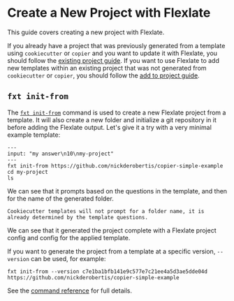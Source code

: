 # Create a New Project with Flexlate

This guide covers creating a new project with Flexlate. 

If you already
have a project that was previously generated from a template using
`cookiecutter` or `copier` and you want to update it with Flexlate, 
you should follow the [existing project guide](existing-project.md). 
If you want to use Flexlate to add new templates within an existing 
project that was not generated from `cookiecutter` or `copier`, you 
should follow the [add to project guide](add-to-project.md).

## `fxt init-from`

The [`fxt init-from`](../../commands.md#fxt-init-from) command is used to create 
a new Flexlate project from a template. It will also create a new folder 
and initialize a git repository in it before adding the Flexlate output.
Let's give it a try with a very minimal example template:

```{run-git-terminal}
---
input: "my answer\n10\nmy-project"
---
fxt init-from https://github.com/nickderobertis/copier-simple-example
cd my-project
ls
```

We can see that it prompts based on the questions in the template, and 
then for the name of the generated folder.

```{note}
Cookiecutter templates will not prompt for a folder name, it is 
already determined by the template questions.
```

We can see that it generated the project complete with a Flexlate 
project config and config for the applied template.

If you want to generate the project from a template at a specific version, 
`--version` can be used, for example:

```shell
fxt init-from --version c7e1ba1bfb141e9c577e7c21ee4a5d3ae5dde04d https://github.com/nickderobertis/copier-simple-example 
```

See the [command reference](../../commands.md#fxt-init-from) for full details.